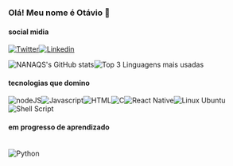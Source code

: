 ### Olá! Meu nome é Otávio 👋
#### social midia

[![Twitter](https://img.shields.io/badge/Twitter-1DA1F2?style=for-the-badge&logo=twitter&logoColor=white)](https://twitter.com/Nomad777_?t=WMlbQP2XEkkMhZqv9nFF4A&s=09)[![Linkedin](https://img.shields.io/badge/LinkedIn-0077B5?style=for-the-badge&logo=linkedin&logoColor=white)](https://www.linkedin.com/in/ot%C3%A1vio-felema-rocha-592613208/)

![NANAQS's GitHub stats](https://github-readme-stats.vercel.app/api?username=NANAQS&show_icons=true)![Top 3 Linguagens mais usadas](https://github-readme-stats.vercel.app/api/top-langs/?username=NANAQS&langs_count=3)


#### tecnologias que domino

<div style="display: inline_block">
  <img align="center" alt="nodeJS" src="https://img.shields.io/badge/Node.js-43853D?style=for-the-badge&logo=node.js&logoColor=white" /><img align="center" alt="Javascript" src="https://img.shields.io/badge/JavaScript-323330?style=for-the-badge&logo=javascript&logoColor=F7DF1E" /><img align="center" alt="HTML" src="https://img.shields.io/badge/HTML5-E34F26?style=for-the-badge&logo=html5&logoColor=white" /><img align="center" alt="C" src="https://img.shields.io/badge/C-00599C?style=for-the-badge&logo=c&logoColor=white" /><img align="center" alt="React Native" src="https://img.shields.io/badge/React_Native-20232A?style=for-the-badge&logo=react&logoColor=61DAFB" /><img align="center" alt="Linux Ubuntu" src="https://img.shields.io/badge/Ubuntu-E95420?style=for-the-badge&logo=ubuntu&logoColor=white" /><img align="center" alt="Shell Script" src="https://img.shields.io/badge/Shell_Script-121011?style=for-the-badge&logo=gnu-bash&logoColor=white" />
</div>

#### em progresso de aprendizado

<div style="display: inline_block"><br/>
  <img align="center" alt="Python" src="https://img.shields.io/badge/Python-14354C?style=for-the-badge&logo=python&logoColor=white" />
</div>
